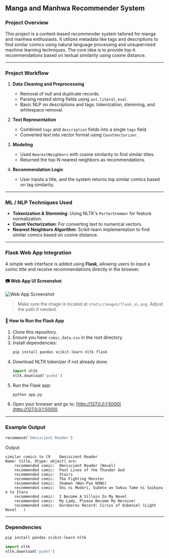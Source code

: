 ## Manga and Manhwa Recommender System

### Project Overview

This project is a content-based recommender system tailored for manga and manhwa enthusiasts. It utilizes metadata like tags and descriptions to find similar comics using natural language processing and unsupervised machine learning techniques. The core idea is to provide top-k recommendations based on textual similarity using cosine distance.

---

### Project Workflow

1. **Data Cleaning and Preprocessing**
   - Removal of null and duplicate records.
   - Parsing nested string fields using `ast.literal_eval`.
   - Basic NLP on descriptions and tags: tokenization, stemming, and whitespace removal.

2. **Text Representation**
   - Combined `tags` and `description` fields into a single `tags` field.
   - Converted text into vector format using `CountVectorizer`.

3. **Modeling**
   - Used `NearestNeighbors` with cosine similarity to find similar titles.
   - Returned the top-N nearest neighbors as recommendations.

4. **Recommendation Logic**
   - User inputs a title, and the system returns top similar comics based on tag similarity.

---

### ML / NLP Techniques Used

- **Tokenization & Stemming**: Using NLTK's `PorterStemmer` for feature normalization.
- **Count Vectorization**: For converting text to numerical vectors.
- **Nearest Neighbors Algorithm**: Scikit-learn implementation to find similar comics based on cosine distance.

---

### Flask Web App Integration

A simple web interface is added using **Flask**, allowing users to input a comic title and receive recommendations directly in the browser.

#### 📷 Web App UI Screenshot

![Web App Screenshot](static/images/flask_ui.jpg)

> Make sure the image is located at `static/images/flask_ui.png`. Adjust the path if needed.

#### 🔧 How to Run the Flask App

1. Clone this repository.
2. Ensure you have `comic_data.csv` in the root directory.
3. Install dependencies:
    ```bash
    pip install pandas scikit-learn nltk flask
    ```
4. Download NLTK tokenizer if not already done:
    ```python
    import nltk
    nltk.download('punkt')
    ```
5. Run the Flask app:
    ```bash
    python app.py
    ```
6. Open your browser and go to: [http://127.0.0.1:5000](http://127.0.0.1:5000)

---

### Example Output

```python
recommend('Omniscient Reader')
```
   Output
```
similar comics to [9    Omniscient Reader
Name: title, dtype: object] are:
    recommended comic:  Omniscient Reader (Novel)
    recommended comic:  Past Lives of the Thunder God
    recommended comic:  Stairs
    recommended comic:  The Fighting Monster
    recommended comic:  Shaman (Won-Pyo HONG)
    recommended comic:  Shi ni Modori, Subete wo Sukuu Tame ni Saikyou e to Itaru
    recommended comic:  I Become A Villain In My Novel
    recommended comic:  My Lady, Please Become My Heroine!
    recommended comic:  Ouroboros Record: Circus of Oubeniel (Light Novel   )
```
---
### Dependencies
```bash
pip install pandas scikit-learn nltk
```
```python
import nltk
nltk.download('punkt')
```


